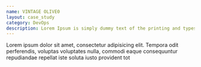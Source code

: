 ```yaml
---
name: VINTAGE OLIVE0
layout: case_study
category: DevOps
description: Lorem Ipsum is simply dummy text of the printing and typesetting industry. Lorem Ipsum has been the industry's standard dummy text ever since the 1500s, when an unknown printer took a galley of type and scrambled it to make a type specimen book. It has survived.
---
```


Lorem ipsum dolor sit amet, consectetur adipisicing elit. Tempora odit perferendis, voluptas voluptates nulla, commodi eaque consequuntur repudiandae repellat iste soluta iusto provident tot